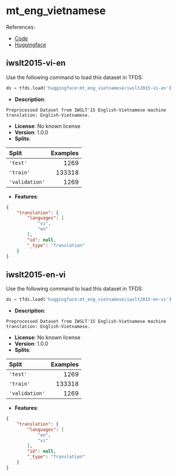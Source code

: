 # mt_eng_vietnamese

References:

*   [Code](https://github.com/huggingface/datasets/blob/master/datasets/mt_eng_vietnamese)
*   [Huggingface](https://huggingface.co/datasets/mt_eng_vietnamese)


## iwslt2015-vi-en


Use the following command to load this dataset in TFDS:

```python
ds = tfds.load('huggingface:mt_eng_vietnamese/iwslt2015-vi-en')
```

*   **Description**:

```
Preprocessed Dataset from IWSLT'15 English-Vietnamese machine translation: English-Vietnamese.
```

*   **License**: No known license
*   **Version**: 1.0.0
*   **Splits**:

Split  | Examples
:----- | -------:
`'test'` | 1269
`'train'` | 133318
`'validation'` | 1269

*   **Features**:

```json
{
    "translation": {
        "languages": [
            "vi",
            "en"
        ],
        "id": null,
        "_type": "Translation"
    }
}
```



## iwslt2015-en-vi


Use the following command to load this dataset in TFDS:

```python
ds = tfds.load('huggingface:mt_eng_vietnamese/iwslt2015-en-vi')
```

*   **Description**:

```
Preprocessed Dataset from IWSLT'15 English-Vietnamese machine translation: English-Vietnamese.
```

*   **License**: No known license
*   **Version**: 1.0.0
*   **Splits**:

Split  | Examples
:----- | -------:
`'test'` | 1269
`'train'` | 133318
`'validation'` | 1269

*   **Features**:

```json
{
    "translation": {
        "languages": [
            "en",
            "vi"
        ],
        "id": null,
        "_type": "Translation"
    }
}
```


